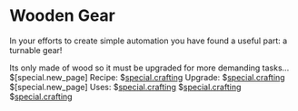 # Wooden Gear
In your efforts to create simple automation you have found a useful part: a turnable gear!

Its only made of wood so it must be upgraded for more demanding tasks...
$[special.new_page]
Recipe:
$[special.crafting](buildcraftcore:gear_wood)
Upgrade:
$[special.crafting](buildcraftcore:gear_stone)
$[special.new_page]
Uses:
$[special.crafting](buildcraftcore:guide)
$[special.crafting](buildcraftcore:engineBlock)
$[special.crafting](buildcraftcore:paintbrush)